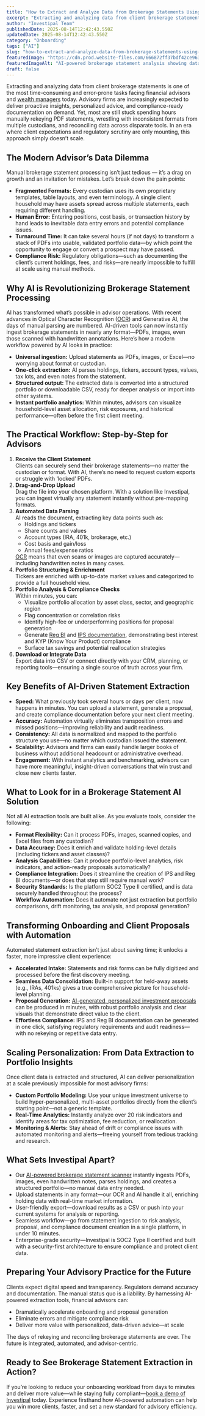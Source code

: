 ```yaml
---
title: "How to Extract and Analyze Data from Brokerage Statements Using AI: A Practical Guide for Advisors"
excerpt: "Extracting and analyzing data from client brokerage statements is one of the most time-consuming and error-prone tasks facing financial advisors and wealth managers today."
author: "Investipal Team"
publishedDate: 2025-08-14T12:42:43.550Z
updatedDate: 2025-08-14T12:42:43.550Z
category: "Onboarding"
tags: ["AI"]
slug: "how-to-extract-and-analyze-data-from-brokerage-statements-using-ai-a-practical-guide-for-advisors"
featuredImage: "https://cdn.prod.website-files.com/666872ff37bdf42ce9637d77/689dd9c33d86dc2927d35f47_6882b2d7ce959d914991066b_5%2520Common%2520Bottlenecks%2520in%2520Financial%2520Advisor%2520Sales%2520and%2520How%2520to%2520Fix%2520Them%2520(17).png"
featuredImageAlt: "AI-powered brokerage statement analysis showing data extraction and analysis workflow for financial advisors"
draft: false
---
```

<p id="">Extracting and analyzing data from client brokerage statements is one of the most time-consuming and error-prone tasks facing financial advisors and <a href="/segments/wealth-managers">wealth managers</a> today. Advisory firms are increasingly expected to deliver proactive insights, personalized advice, and compliance-ready documentation on demand. Yet, most are still stuck spending hours manually rekeying PDF statements, wrestling with inconsistent formats from multiple custodians, and reconciling data across disparate tools. In an era where client expectations and regulatory scrutiny are only mounting, this approach simply doesn’t scale.</p><h2 id="">The Modern Advisor’s Data Dilemma</h2><p id="">Manual brokerage statement processing isn’t just tedious — it’s a drag on growth and an invitation for mistakes. Let’s break down the pain points:</p><ul id=""><li id=""><strong id="">Fragmented Formats:</strong> Every custodian uses its own proprietary templates, table layouts, and even terminology. A single client household may have assets spread across multiple statements, each requiring different handling.</li><li id=""><strong id="">Human Error:</strong> Entering positions, cost basis, or transaction history by hand leads to inevitable data entry errors and potential compliance issues.</li><li id=""><strong id="">Turnaround Time:</strong> It can take several hours (if not days) to transform a stack of PDFs into usable, validated portfolio data—by which point the opportunity to engage or convert a prospect may have passed.</li><li id=""><strong id="">Compliance Risk:</strong> Regulatory obligations—such as documenting the client’s current holdings, fees, and risks—are nearly impossible to fulfill at scale using manual methods.</li></ul><h2 id="">Why AI is Revolutionizing Brokerage Statement Processing</h2><p id="">AI has transformed what’s possible in advisor operations. With recent advances in Optical Character Recognition (<a href="/features/automated-statement-scanner">OCR</a>) and Generative AI, the days of manual parsing are numbered. AI-driven tools can now instantly ingest brokerage statements in nearly any format—PDFs, images, even those scanned with handwritten annotations. Here’s how a modern workflow powered by AI looks in practice:</p><ul id=""><li id=""><strong id="">Universal ingestion:</strong> Upload statements as PDFs, images, or Excel—no worrying about format or custodian.</li><li id=""><strong id="">One-click extraction:</strong> AI parses holdings, tickers, account types, values, tax lots, and even notes from the statement.</li><li id=""><strong id="">Structured output:</strong> The extracted data is converted into a structured portfolio or downloadable CSV, ready for deeper analysis or import into other systems.</li><li id=""><strong id="">Instant portfolio analytics:</strong> Within minutes, advisors can visualize household-level asset allocation, risk exposures, and historical performance—often before the first client meeting.</li></ul><h2 id="">The Practical Workflow: Step-by-Step for Advisors</h2><ol id=""><li id=""><strong id="">Receive the Client Statement</strong><br>Clients can securely send their brokerage statements—no matter the custodian or format. With AI, there’s no need to request custom exports or struggle with ‘locked’ PDFs.</li><li id=""><strong id="">Drag-and-Drop Upload</strong><br>Drag the file into your chosen platform. With a solution like Investipal, you can ingest virtually any statement instantly without pre-mapping formats.</li><li id=""><strong id="">Automated Data Parsing</strong><br>AI reads the document, extracting key data points such as:<ul id=""><li id="">Holdings and tickers</li><li id="">Share counts and values</li><li id="">Account types (IRA, 401k, brokerage, etc.)</li><li id="">Cost basis and gain/loss</li><li id="">Annual fees/expense ratios</li></ul><a href="/features/automated-statement-scanner">OCR</a> means that even scans or images are captured accurately—including handwritten notes in many cases.</li><li id=""><strong id="">Portfolio Structuring & Enrichment</strong><br>Tickers are enriched with up-to-date market values and categorized to provide a full household view.</li><li id=""><strong id="">Portfolio Analysis & Compliance Checks</strong><br>Within minutes, you can:<ul id=""><li id="">Visualize portfolio allocation by asset class, sector, and geographic region</li><li id="">Flag concentration or correlation risks</li><li id="">Identify high-fee or underperforming positions for proposal generation</li><li id="">Generate <a href="/features/regulation-best-interest-generator" id="">Reg BI</a> and <a href="/features/investment-policy-statements" id="">IPS documentation</a>, demonstrating best interest and KYP (Know Your Product) compliance</li><li id="">Surface tax savings and potential reallocation strategies</li></ul></li><li id=""><strong id="">Download or Integrate Data</strong><br>Export data into CSV or connect directly with your CRM, planning, or reporting tools—ensuring a single source of truth across your firm.</li></ol><h2 id="">Key Benefits of AI-Driven Statement Extraction</h2><ul id=""><li id=""><strong id="">Speed:</strong> What previously took several hours or days per client, now happens in minutes. You can upload a statement, generate a proposal, and create compliance documentation before your next client meeting.</li><li id=""><strong id="">Accuracy:</strong> Automation virtually eliminates transposition errors and missed positions—improving reliability and audit readiness.</li><li id=""><strong id="">Consistency:</strong> All data is normalized and mapped to the portfolio structure you use—no matter which custodian issued the statement.</li><li id=""><strong id="">Scalability:</strong> Advisors and firms can easily handle larger books of business without additional headcount or administrative overhead.</li><li id=""><strong id="">Engagement:</strong> With instant analytics and benchmarking, advisors can have more meaningful, insight-driven conversations that win trust and close new clients faster.</li></ul><h2 id="">What to Look for in a Brokerage Statement AI Solution</h2><p id="">Not all AI extraction tools are built alike. As you evaluate tools, consider the following:</p><ul id=""><li id=""><strong id="">Format Flexibility:</strong> Can it process PDFs, images, scanned copies, and Excel files from any custodian?</li><li id=""><strong id="">Data Accuracy:</strong> Does it enrich and validate holding-level details (including tickers and asset classes)?</li><li id=""><strong id="">Analysis Capabilities:</strong> Can it produce portfolio-level analytics, risk indicators, and action-ready proposals automatically?</li><li id=""><strong id="">Compliance Integration:</strong> Does it streamline the creation of IPS and Reg BI documents—or does that step still require manual work?</li><li id=""><strong id="">Security Standards:</strong> Is the platform SOC2 Type II certified, and is data securely handled throughout the process?</li><li id=""><strong id="">Workflow Automation:</strong> Does it automate not just extraction but portfolio comparisons, drift monitoring, tax analysis, and proposal generation?</li></ul><h2 id="">Transforming Onboarding and Client Proposals with Automation</h2><p id="">Automated statement extraction isn’t just about saving time; it unlocks a faster, more impressive client experience:</p><ul id=""><li id=""><strong id="">Accelerated Intake:</strong> Statements and risk forms can be fully digitized and processed before the first discovery meeting.</li><li id=""><strong id="">Seamless Data Consolidation:</strong> Built-in support for held-away assets (e.g., IRAs, 401ks) gives a true comprehensive picture for household-level planning.</li><li id=""><strong id="">Proposal Generation:</strong> <a href="/blog/next-gen-proposal-generation-for-financial-advisors" id="">AI-generated, personalized investment proposals</a> can be produced in minutes, with robust portfolio analysis and clear visuals that demonstrate direct value to the client.</li><li id=""><strong id="">Effortless Compliance:</strong> IPS and Reg BI documentation can be generated in one click, satisfying regulatory requirements and audit readiness—with no rekeying or repetitive data entry.</li></ul><h2 id="">Scaling Personalization: From Data Extraction to Portfolio Insights</h2><p id="">Once client data is extracted and structured, AI can deliver personalization at a scale previously impossible for most advisory firms:</p><ul id=""><li id=""><strong id="">Custom Portfolio Modeling:</strong> Use your unique investment universe to build hyper-personalized, multi-asset portfolios directly from the client’s starting point—not a generic template.</li><li id=""><strong id="">Real-Time Analytics:</strong> Instantly analyze over 20 risk indicators and identify areas for tax optimization, fee reduction, or reallocation.</li><li id=""><strong id="">Monitoring & Alerts:</strong> Stay ahead of drift or compliance issues with automated monitoring and alerts—freeing yourself from tedious tracking and research.</li></ul><h2 id="">What Sets Investipal Apart?</h2><ul id=""><li id="">Our <a href="/features/automated-statement-scanner" id="">AI-powered brokerage statement scanner</a> instantly ingests PDFs, images, even handwritten notes, parses holdings, and creates a structured portfolio—no manual data entry needed.</li><li id="">Upload statements in any format—our OCR and AI handle it all, enriching holding data with real-time market information.</li><li id="">User-friendly export—download results as a CSV or push into your current systems for analysis or reporting.</li><li id="">Seamless workflow—go from statement ingestion to risk analysis, proposal, and compliance document creation in a single platform, in under 10 minutes.</li><li id="">Enterprise-grade security—Investipal is SOC2 Type II certified and built with a security-first architecture to ensure compliance and protect client data.</li></ul><h2 id="">Preparing Your Advisory Practice for the Future</h2><p id="">Clients expect digital speed and transparency. Regulators demand accuracy and documentation. The manual status quo is a liability. By harnessing AI-powered extraction tools, financial advisors can:</p><ul id=""><li id="">Dramatically accelerate onboarding and proposal generation</li><li id="">Eliminate errors and mitigate compliance risk</li><li id="">Deliver more value with personalized, data-driven advice—at scale</li></ul><p id="">The days of rekeying and reconciling brokerage statements are over. The future is integrated, automated, and advisor-centric.</p><h2 id="">Ready to See Brokerage Statement Extraction in Action?</h2><p id="">If you’re looking to reduce your onboarding workload from days to minutes and deliver more value—while staying fully compliant—<a href="/book-a-demo" id="">book a demo of Investipal</a> today. Experience firsthand how AI-powered automation can help you win more clients, faster, and set a new standard for advisory efficiency.</p>